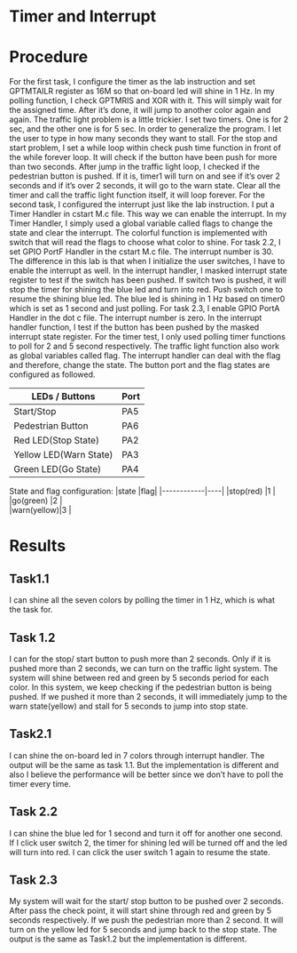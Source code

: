 # Timer and Interrupt
# Procedure
For the first task, I configure the timer as the lab
instruction and set GPTMTAILR register as 16M so
that on-board led will shine in 1 Hz. In my polling
function, I check GPTMRIS and XOR with it. This
will simply wait for the assigned time. After it’s done,
it will jump to another color again and again. The
traffic light problem is a little trickier. I set two
timers. One is for 2 sec, and the other one is for
5 sec. In order to generalize the program. I let the
user to type in how many seconds they want to stall.
For the stop and start problem, I set a while loop
within check push time function in front of the while
forever loop. It will check if the button have been
push for more than two seconds. After jump in the
traffic light loop, I checked if the pedestrian button
is pushed. If it is, timer1 will turn on and see if it’s
over 2 seconds and if it’s over 2 seconds, it will go to
the warn state. Clear all the timer and call the traffic light function itself, it will loop forever. For the
second task, I configured the interrupt just like the
lab instruction. I put a Timer Handler in cstart M.c
file. This way we can enable the interrupt. In my
Timer Handler, I simply used a global variable called
flags to change the state and clear the interrupt. The
colorful function is implemented with switch that will
read the flags to choose what color to shine. For task
2.2, I set GPIO PortF Handler in the cstart M.c file.
The interrupt number is 30. The difference in this
lab is that when I initialize the user switches, I have
to enable the interrupt as well. In the interrupt handler, I masked interrupt state register to test if the
switch has been pushed. If switch two is pushed, it
will stop the timer for shining the blue led and turn
into red. Push switch one to resume the shining blue
led. The blue led is shining in 1 Hz based on timer0
which is set as 1 second and just polling. For task 2.3,
I enable GPIO PortA Handler in the dot c file. The
interrupt number is zero. In the interrupt handler
function, I test if the button has been pushed by the
masked interrupt state register. For the timer test,
I only used polling timer functions to poll for 2 and
5 second respectively. The traffic light function also
work as global variables called flag. The interrupt
handler can deal with the flag and therefore, change
the state. The button port and the flag states are
configured as followed.

|LEDs / Buttons        |Port |
|----------------------|-----|
|Start/Stop            |PA5  |  
|Pedestrian Button     |PA6  |  
|Red LED(Stop State)   |PA2  |  
|Yellow LED(Warn State)|PA3  |
|Green LED(Go State)   |PA4  |

State and flag configuration:
|state       |flag|
|------------|----|
|stop(red)   |1   |  
|go(green)   |2   |  
|warn(yellow)|3   |

# Results
## Task1.1
I can shine all the seven colors by polling the timer
in 1 Hz, which is what the task for.

## Task 1.2
I can for the stop/ start button to push more than
2 seconds. Only if it is pushed more than 2 seconds,
we can turn on the traffic light system. The system
will shine between red and green by 5 seconds period
for each color. In this system, we keep checking if the
pedestrian button is being pushed. If we pushed it
more than 2 seconds, it will immediately jump to the
warn state(yellow) and stall for 5 seconds to jump
into stop state.

## Task2.1
I can shine the on-board led in 7 colors through interrupt handler. The output will be the same as task
1.1. But the implementation is different and also I
believe the performance will be better since we don’t
have to poll the timer every time.

## Task 2.2
I can shine the blue led for 1 second and turn it off
for another one second. If I click user switch 2, the
timer for shining led will be turned off and the led
will turn into red. I can click the user switch 1 again
to resume the state.

## Task 2.3
My system will wait for the start/ stop button to be
pushed over 2 seconds. After pass the check point, it
will start shine through red and green by 5 seconds
respectively. If we push the pedestrian more than 2
second. It will turn on the yellow led for 5 seconds
and jump back to the stop state. The output is the
same as Task1.2 but the implementation is different.
